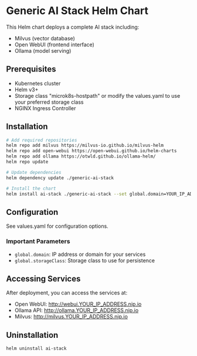 # Generic AI Stack Helm Chart

This Helm chart deploys a complete AI stack including:

- Milvus (vector database)
- Open WebUI (frontend interface)
- Ollama (model serving)

## Prerequisites

- Kubernetes cluster
- Helm v3+
- Storage class "microk8s-hostpath" or modify the values.yaml to use your preferred storage class
- NGINX Ingress Controller

## Installation

```bash
# Add required repositories
helm repo add milvus https://milvus-io.github.io/milvus-helm
helm repo add open-webui https://open-webui.github.io/helm-charts
helm repo add ollama https://otwld.github.io/ollama-helm/
helm repo update

# Update dependencies
helm dependency update ./generic-ai-stack

# Install the chart
helm install ai-stack ./generic-ai-stack --set global.domain=YOUR_IP_ADDRESS
```

## Configuration

See values.yaml for configuration options.

### Important Parameters

- `global.domain`: IP address or domain for your services
- `global.storageClass`: Storage class to use for persistence

## Accessing Services

After deployment, you can access the services at:

- Open WebUI: http://webui.YOUR_IP_ADDRESS.nip.io
- Ollama API: http://ollama.YOUR_IP_ADDRESS.nip.io
- Milvus: http://milvus.YOUR_IP_ADDRESS.nip.io

## Uninstallation

```bash
helm uninstall ai-stack
```
